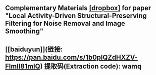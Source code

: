 ## Complementary Materials [[dropbox]](https://www.dropbox.com/s/jn4h1774ayb9dzj/elsarticle-template2018.pdf?dl=0) for paper "Local Activity-Driven Structural-Preserving Filtering for Noise Removal and Image Smoothing"
## [[baiduyun]](链接: https://pan.baidu.com/s/1b0pIQZdHXZV-FImlI81mlQ) 提取码(Extraction code): wamq
